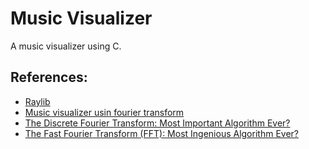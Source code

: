 # Music Visualizer

A music visualizer using C.

## References:

- [Raylib](https://www.raylib.com/)
- [Music visualizer usin fourier transform](https://www.youtube.com/watch?v=Xdbk1Pr5WXU)
- [The Discrete Fourier Transform: Most Important Algorithm Ever?](https://www.youtube.com/watch?v=yYEMxqreA10&pp=ygULZmZ0IGFuZCBkZnQ%3D)
- [The Fast Fourier Transform (FFT): Most Ingenious Algorithm Ever?](https://www.youtube.com/watch?v=h7apO7q16V0&pp=ygULZmZ0IGFuZCBkZnQ%3D)
